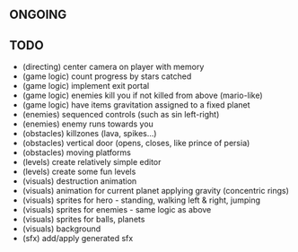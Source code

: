## ONGOING


## TODO

* (directing)  center camera on player with memory
* (game logic) count progress by stars catched
* (game logic) implement exit portal
* (game logic) enemies kill you if not killed from above (mario-like)
* (game logic) have items gravitation assigned to a fixed planet
* (enemies)    sequenced controls (such as sin left-right)
* (enemies)    enemy runs towards you
* (obstacles)  killzones (lava, spikes...)
* (obstacles)  vertical door (opens, closes, like prince of persia)
* (obstacles)  moving platforms
* (levels)     create relatively simple editor
* (levels)     create some fun levels
* (visuals)    destruction animation
* (visuals)    animation for current planet applying gravity (concentric rings)
* (visuals)    sprites for hero - standing, walking left & right, jumping
* (visuals)    sprites for enemies - same logic as above
* (visuals)    sprites for balls, planets
* (visuals)    background
* (sfx)        add/apply generated sfx
